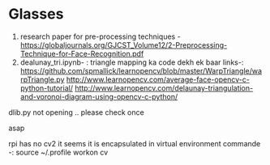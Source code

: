 # Glasses
1. research paper for pre-processing techniques - https://globaljournals.org/GJCST_Volume12/2-Preprocessing-Technique-for-Face-Recognition.pdf
2. dealunay_tri.ipynb- :
triangle mapping ka code dekh ek baar 
links-:
https://github.com/spmallick/learnopencv/blob/master/WarpTriangle/warpTriangle.py
http://www.learnopencv.com/average-face-opencv-c-python-tutorial/
http://www.learnopencv.com/delaunay-triangulation-and-voronoi-diagram-using-opencv-c-python/


dlib.py not opening .. please check once


asap

rpi has no cv2 it seems
it is encapsulated in virtual environment 
commande -:
source ~/.profile
workon cv 

